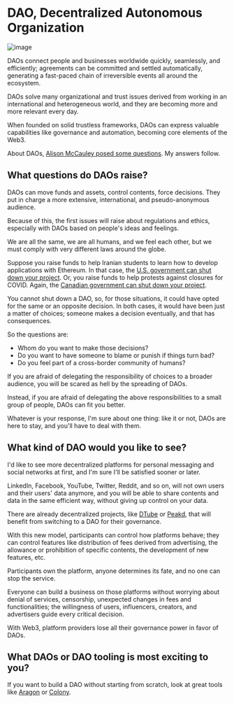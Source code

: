 # DAO, Decentralized Autonomous Organization

![image](ipfs://QmapVEp2hYTiGAkvQyacFX6AFAACV381E68S57PGPT8HKd)

DAOs connect people and businesses worldwide quickly, seamlessly, and efficiently; agreements can be committed and settled automatically, generating a fast-paced chain of irreversible events all around the ecosystem.

DAOs solve many organizational and trust issues derived from working in an international and heterogeneous world, and they are becoming more and more relevant every day.

When founded on solid trustless frameworks, DAOs can express valuable capabilities like governance and automation, becoming core elements of the Web3.

About DAOs, [Alison McCauley posed some questions](https://www.linkedin.com/feed/update/urn:li:activity:6902258510722162688/). My answers follow.

## What questions do DAOs raise?

DAOs can move funds and assets, control contents, force decisions. They put in charge a more extensive, international, and pseudo-anonymous audience.

Because of this, the first issues will raise about regulations and ethics, especially with DAOs based on people's ideas and feelings.

We are all the same, we are all humans, and we feel each other, but we must comply with very different laws around the globe.

Suppose you raise funds to help Iranian students to learn how to develop applications with Ethereum. In that case, the [U.S. government can shut down your project](https://www.coindesk.com/layer2/2021/12/20/another-ethereum-education-initiative-canceled-over-iran-sanctions-fears/). Or, you raise funds to help protests against closures for COVID. Again, the [Canadian government can shut down your project](https://www.nytimes.com/2022/02/22/world/americas/canada-protest-finances.html).

You cannot shut down a DAO, so, for those situations, it could have opted for the same or an opposite decision. In both cases, it would have been just a matter of choices; someone makes a decision eventually, and that has consequences.

So the questions are:

- Whom do you want to make those decisions?
- Do you want to have someone to blame or punish if things turn bad?
- Do you feel part of a cross-border community of humans?

If you are afraid of delegating the responsibility of choices to a broader audience, you will be scared as hell by the spreading of DAOs.

Instead, if you are afraid of delegating the above responsibilities to a small group of people, DAOs can fit you better.

Whatever is your response, I'm sure about one thing: like it or not, DAOs are here to stay, and you'll have to deal with them.

## What kind of DAO would you like to see?

I'd like to see more decentralized platforms for personal messaging and social networks at first, and I'm sure I'll be satisfied sooner or later.

LinkedIn, Facebook, YouTube, Twitter, Reddit, and so on, will not own users and their users' data anymore, and you will be able to share contents and data in the same efficient way, without giving up control on your data.

There are already decentralized projects, like [DTube](https://d.tube/) or [Peakd](https://peakd.com/), that will benefit from switching to a DAO for their governance.

With this new model, participants can control how platforms behave; they can control features like distribution of fees derived from advertising, the allowance or prohibition of specific contents, the development of new features, etc.

Participants own the platform, anyone determines its fate, and no one can stop the service.

Everyone can build a business on those platforms without worrying about denial of services, censorship, unexpected changes in fees and functionalities; the willingness of users, influencers, creators, and advertisers guide every critical decision.

With Web3, platform providers lose all their governance power in favor of DAOs.

## What DAOs or DAO tooling is most exciting to you?

If you want to build a DAO without starting from scratch, look at great tools like [Aragon](https://aragon.org/) or [Colony](https://colony.io/).
